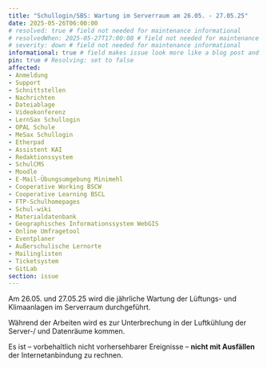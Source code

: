```yaml
---
title: "Schullogin/SBS: Wartung im Serverraum am 26.05. - 27.05.25"
date: 2025-05-26T06:00:00
# resolved: true # field not needed for maintenance informational
# resolvedWhen: 2025-05-27T17:00:00 # field not needed for maintenance informational
# severity: down # field not needed for maintenance informational
informational: true # field makes issue look more like a blog post and removes any references to downtime length
pin: true # Resolving: set to false
affected:
- Anmeldung
- Support
- Schnittstellen
- Nachrichten
- Dateiablage
- Videokonferenz
- LernSax Schullogin
- OPAL Schule
- MeSax Schullogin
- Etherpad
- Assistent KAI
- Redaktionssystem
- SchulCMS
- Moodle
- E-Mail-Übungsumgebung Minimehl
- Cooperative Working BSCW
- Cooperative Learning BSCL
- FTP-Schulhomepages
- Schul-wiki
- Materialdatenbank
- Geographisches Informationssystem WebGIS
- Online Umfragetool
- Eventplaner
- Außerschulische Lernorte
- Mailinglisten
- Ticketsystem
- GitLab
section: issue
---
```


Am 26.05. und 27.05.25 wird die jährliche Wartung der Lüftungs- und Klimaanlagen im Serverraum durchgeführt. 

Während der Arbeiten wird es zur Unterbrechung in der Luftkühlung der Server-/ und Datenräume kommen.

Es ist – vorbehaltlich nicht vorhersehbarer Ereignisse – **nicht mit Ausfällen** der Internetanbindung zu rechnen.
